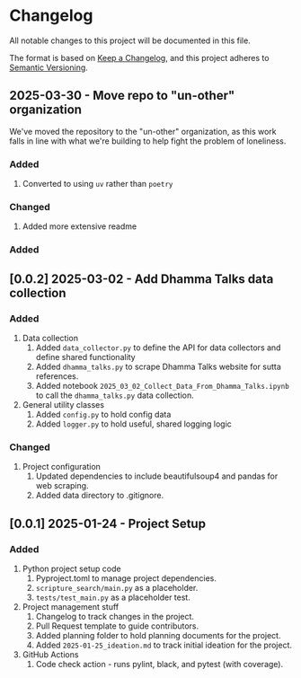 # Changelog

All notable changes to this project will be documented in this file.

The format is based on [Keep a Changelog](https://keepachangelog.com/en/1.1.0/),
and this project adheres to [Semantic Versioning](https://semver.org/spec/v2.0.0.html).

## 2025-03-30 - Move repo to "un-other" organization

We've moved the repository to the "un-other" organization, as this work falls in line with what we're building to help fight the problem of loneliness.

### Added

1. Converted to using `uv` rather than `poetry`

### Changed

1. Added more extensive readme

### Added

## [0.0.2] 2025-03-02 - Add Dhamma Talks data collection

### Added

1. Data collection
    1. Added `data_collector.py` to define the API for data collectors and define shared functionality
    2. Added `dhamma_talks.py` to scrape Dhamma Talks website for sutta references.
    3. Added notebook `2025_03_02_Collect_Data_From_Dhamma_Talks.ipynb` to call the `dhamma_talks.py` data collection.
2. General utility classes
    1. Added `config.py` to hold config data
    2. Added `logger.py` to hold useful, shared logging logic

### Changed

1. Project configuration
    1. Updated dependencies to include beautifulsoup4 and pandas for web scraping.
    2. Added data directory to .gitignore.

## [0.0.1] 2025-01-24 - Project Setup

### Added

1. Python project setup code
    1. Pyproject.toml to manage project dependencies.
    2. `scripture_search/main.py` as a placeholder.
    3. `tests/test_main.py` as a placeholder test.
2. Project management stuff
    1. Changelog to track changes in the project.
    2. Pull Request template to guide contributors.
    3. Added planning folder to hold planning documents for the project.
    4. Added `2025-01-25_ideation.md` to track initial ideation for the project.
3. GitHub Actions
    1. Code check action - runs pylint, black, and pytest (with coverage).
